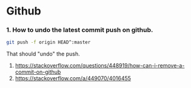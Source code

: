 # Github

### 1. How to undo the latest commit push on github.

```bash
git push -f origin HEAD^:master
```
That should "undo" the push.
1. https://stackoverflow.com/questions/448919/how-can-i-remove-a-commit-on-github
2. https://stackoverflow.com/a/449070/4016455